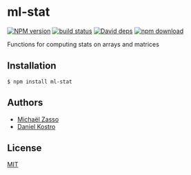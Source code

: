 # ml-stat

  [![NPM version][npm-image]][npm-url]
  [![build status][travis-image]][travis-url]
  [![David deps][david-image]][david-url]
  [![npm download][download-image]][download-url]

Functions for computing stats on arrays and matrices

## Installation

`$ npm install ml-stat`

## Authors

  - [Michaël Zasso](https://github.com/targos)
  - [Daniel Kostro](https://github.com/stropitek)

## License

  [MIT](./LICENSE)

[npm-image]: https://img.shields.io/npm/v/ml-stat.svg?style=flat-square
[npm-url]: https://npmjs.org/package/ml-stat
[travis-image]: https://img.shields.io/travis/mljs/stat/master.svg?style=flat-square
[travis-url]: https://travis-ci.org/mljs/stat
[david-image]: https://img.shields.io/david/mljs/stat.svg?style=flat-square
[david-url]: https://david-dm.org/mljs/stat
[download-image]: https://img.shields.io/npm/dm/ml-stat.svg?style=flat-square
[download-url]: https://npmjs.org/package/ml-stat
